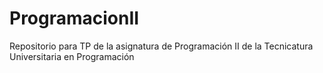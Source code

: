 # ProgramacionII
Repositorio para TP de la asignatura de Programación II de la Tecnicatura Universitaria en Programación
